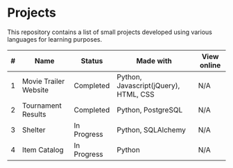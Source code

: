 # Projects
This repository contains a list of small projects developed using
various languages for learning purposes.

| # | Name | Status | Made with | View online |
| --- | --- | --- | --- | --- |
| 1 | Movie Trailer Website | Completed | Python, Javascript(jQuery), HTML, CSS | N/A |
| 2 | Tournament Results | Completed | Python, PostgreSQL | N/A |
| 3 | Shelter | In Progress | Python, SQLAlchemy | N/A |
| 4 | Item Catalog | In Progress | Python | N/A |
